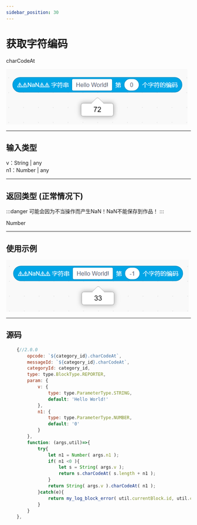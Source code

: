 ```yaml
---
sidebar_position: 30
---
```

# 获取字符编码

charCodeAt

![img](img\charCodeAt\image.png)  


***
## 输入类型
v：String | any  
n1：Number | any  


***
## 返回类型 (正常情况下)
:::danger
可能会因为不当操作而产生NaN！NaN不能保存到作品！
:::

Number


***
## 使用示例
![2](img\charCodeAt\2.png)  

***
## 源码
```js title="/categorys/string_and_type.js"
    {//2.0.0
        opcode: `${category_id}.charCodeAt`,
        messageId: `${category_id}.charCodeAt`,
        categoryId: category_id,
        type: type.BlockType.REPORTER,
        param: {
            v: {
                type: type.ParameterType.STRING,
                default: 'Hello World!'
            },
            n1: {
                type: type.ParameterType.NUMBER,
                default: '0'
            }
        },
        function: (args,util)=>{
            try{
                let n1 = Number( args.n1 );
                if( n1 <0 ){
                    let s = String( args.v );
                    return s.charCodeAt( s.length + n1 );
                }
                return String( args.v ).charCodeAt( n1 );
            }catch(e){
                return my_log_block_error( util.currentBlock.id, util.currentBlock.opcode, e );
            }
        }
    },
```
